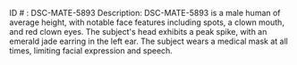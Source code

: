 ID # : DSC-MATE-5893
Description: DSC-MATE-5893 is a male human of average height, with notable face features including spots, a clown mouth, and red clown eyes. The subject's head exhibits a peak spike, with an emerald jade earring in the left ear. The subject wears a medical mask at all times, limiting facial expression and speech.